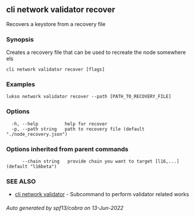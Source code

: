 ## cli network validator recover

Recovers a keystore from a recovery file

### Synopsis

Creates a recovery file that can be used to recreate the node somewhere els

```
cli network validator recover [flags]
```

### Examples

```
lukso network validator recover --path [PATH_TO_RECOVERY_FILE]
```

### Options

```
  -h, --help          help for recover
  -p, --path string   path to recovery file (default "./node_recovery.json")
```

### Options inherited from parent commands

```
      --chain string   provide chain you want to target [l16,...] (default "l16beta")
```

### SEE ALSO

* [cli network validator](cli_network_validator.md)	 - Subcommand to perform validator related works

###### Auto generated by spf13/cobra on 13-Jun-2022

